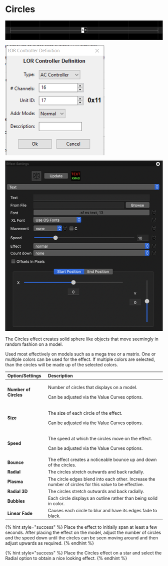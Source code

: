# Circles

![Icon](../../.gitbook/assets/image%20%28351%29.png)

![Sequencer Grid](../../.gitbook/assets/image%20%28394%29.png)

![](../../.gitbook/assets/image%20%28192%29.png)

The Circles effect creates solid sphere like objects that move seemingly in random fashion on a model.

Used most effectively on models such as a mega tree or a matrix.  One or multiple colors can be used for the effect. If multiple colors are selected, than the circles will be made up of the selected colors.

<table>
  <thead>
    <tr>
      <th style="text-align:left">Option/Settings</th>
      <th style="text-align:left">Description</th>
    </tr>
  </thead>
  <tbody>
    <tr>
      <td style="text-align:left"><b>Number of Circles</b>
      </td>
      <td style="text-align:left">
        <p>Number of circles that displays on a model.</p>
        <p>Can be adjusted via the Value Curves options.</p>
      </td>
    </tr>
    <tr>
      <td style="text-align:left"><b>Size</b>
      </td>
      <td style="text-align:left">
        <p>The size of each circle of the effect.</p>
        <p>Can be adjusted via the Value Curves options.</p>
      </td>
    </tr>
    <tr>
      <td style="text-align:left"><b>Speed</b>
      </td>
      <td style="text-align:left">
        <p>The speed at which the circles move on the effect.</p>
        <p>Can be adjusted via the Value Curves options.</p>
      </td>
    </tr>
    <tr>
      <td style="text-align:left"><b>Bounce</b>
      </td>
      <td style="text-align:left">The effect creates a noticeable bounce up and down of the circles.</td>
    </tr>
    <tr>
      <td style="text-align:left"><b>Radial</b>
      </td>
      <td style="text-align:left">The circles stretch outwards and back radially.</td>
    </tr>
    <tr>
      <td style="text-align:left"><b>Plasma</b>
      </td>
      <td style="text-align:left">The circle edges blend into each other. Increase the number of circles
        for this value to be effective.</td>
    </tr>
    <tr>
      <td style="text-align:left"><b>Radial 3D</b>
      </td>
      <td style="text-align:left">The circles stretch outwards and back radially.</td>
    </tr>
    <tr>
      <td style="text-align:left"><b>Bubbles</b>
      </td>
      <td style="text-align:left">Each circle displays an outline rather than being solid in color.</td>
    </tr>
    <tr>
      <td style="text-align:left"><b>Linear Fade</b>
      </td>
      <td style="text-align:left">Causes each circle to blur and have its edges fade to black.</td>
    </tr>
  </tbody>
</table>{% hint style="success" %}
Place the effect to initially span at least a few seconds.  After placing the effect on the model, adjust the number of circles and the speed down until the circles can be seen moving around and then adjust upwards as required.
{% endhint %}

{% hint style="success" %}
Place the Circles effect on a star and select the Radial option to obtain a nice looking effect.
{% endhint %}

